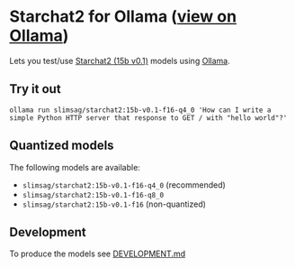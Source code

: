 # Starchat2 for Ollama ([view on Ollama](https://ollama.com/slimsag/starchat2))

Lets you test/use [Starchat2 (15b v0.1)](https://huggingface.co/HuggingFaceH4/starchat2-15b-v0.1) models using [Ollama](https://ollama.com/).

## Try it out

```
ollama run slimsag/starchat2:15b-v0.1-f16-q4_0 'How can I write a simple Python HTTP server that response to GET / with "hello world"?'
```

## Quantized models

The following models are available:

* `slimsag/starchat2:15b-v0.1-f16-q4_0` (recommended)
* `slimsag/starchat2:15b-v0.1-f16-q8_0`
* `slimsag/starchat2:15b-v0.1-f16` (non-quantized)

## Development

To produce the models see [DEVELOPMENT.md](./DEVELOPMENT.md)
